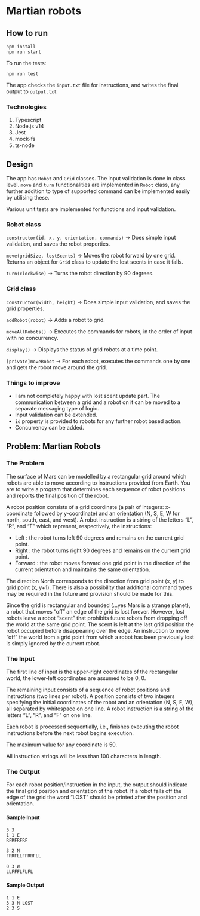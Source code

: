 # Martian robots

## How to run

```
npm install
npm run start
```

To run the tests:

```
npm run test
```

The app checks the `input.txt` file for instructions, and writes the final output to `output.txt`

### Technologies

1. Typescript
2. Node.js v14
3. Jest
4. mock-fs
5. ts-node

## Design

The app has `Robot` and `Grid` classes. The input validation is done in class level. `move` and `turn` functionalities are implemented in `Robot` class, any further addition to type of supported command can be implemented easily by utilising these.

Various unit tests are implemented for functions and input validation.

### Robot class

`constructor(id, x, y, orientation, commands)` -> Does simple input validation, and saves the robot properties.

`move(gridSize, lostScents)` -> Moves the robot forward by one grid. Returns an object for `Grid` class to update the lost scents in case it falls.

`turn(clockwise)` -> Turns the robot direction by 90 degrees.

### Grid class

`constructor(width, height)` -> Does simple input validation, and saves the grid properties.

`addRobot(robot)` -> Adds a robot to grid.

`moveAllRobots()` -> Executes the commands for robots, in the order of input with no concurrency.

`display()` -> Displays the status of grid robots at a time point.

`[private]moveRobot` -> For each robot, executes the commands one by one and gets the robot move around the grid.

### Things to improve

- I am not completely happy with lost scent update part. The communication between a grid and a robot on it can be moved to a separate messaging type of logic.
- Input validation can be extended.
- `id` property is provided to robots for any further robot based action.
- Concurrency can be added.

## Problem: Martian Robots

### The Problem

The surface of Mars can be modelled by a rectangular grid around which robots are able to
move according to instructions provided from Earth. You are to write a program that
determines each sequence of robot positions and reports the final position of the robot.

A robot position consists of a grid coordinate (a pair of integers: x-coordinate followed by
y-coordinate) and an orientation (N, S, E, W for north, south, east, and west).
A robot instruction is a string of the letters “L”, “R”, and “F” which represent, respectively, the
instructions:

- Left : the robot turns left 90 degrees and remains on the current grid point.
- Right : the robot turns right 90 degrees and remains on the current grid point.
- Forward : the robot moves forward one grid point in the direction of the current
  orientation and maintains the same orientation.

The direction North corresponds to the direction from grid point (x, y) to grid point (x, y+1).
There is also a possibility that additional command types may be required in the future and
provision should be made for this.

Since the grid is rectangular and bounded (…yes Mars is a strange planet), a robot that
moves “off” an edge of the grid is lost forever. However, lost robots leave a robot “scent” that
prohibits future robots from dropping off the world at the same grid point. The scent is left at
the last grid position the robot occupied before disappearing over the edge. An instruction to
move “off” the world from a grid point from which a robot has been previously lost is simply
ignored by the current robot.

### The Input

The first line of input is the upper-right coordinates of the rectangular world, the lower-left
coordinates are assumed to be 0, 0.

The remaining input consists of a sequence of robot positions and instructions (two lines per
robot). A position consists of two integers specifying the initial coordinates of the robot and
an orientation (N, S, E, W), all separated by whitespace on one line. A robot instruction is a
string of the letters “L”, “R”, and “F” on one line.

Each robot is processed sequentially, i.e., finishes executing the robot instructions before the
next robot begins execution.

The maximum value for any coordinate is 50.

All instruction strings will be less than 100 characters in length.

### The Output

For each robot position/instruction in the input, the output should indicate the final grid
position and orientation of the robot. If a robot falls off the edge of the grid the word “LOST”
should be printed after the position and orientation.

#### Sample Input

```
5 3
1 1 E
RFRFRFRF

3 2 N
FRRFLLFFRRFLL

0 3 W
LLFFFLFLFL
```

#### Sample Output

```
1 1 E
3 3 N LOST
2 3 S
```
